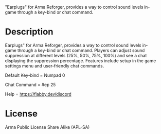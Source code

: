 "Earplugs" for Arma Reforger, provides a way to control sound levels in-game through a key-bind or chat command.

# Description
Earplugs" for Arma Reforger, provides a way to control sound levels in-game through a key-bind or chat command. Players can adjust sound suppression at different levels (25%, 50%, 75%, 100%) and see a chat displaying the suppression percentage. Features include setup in the game settings menu and user-friendly chat commands.

Default Key-bind = Numpad 0

Chat Command = #ep 25

Help = https://flabby.dev/discord

# License
Arma Public License Share Alike (APL-SA)
